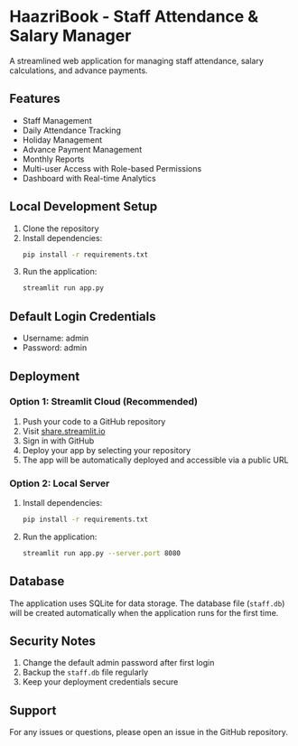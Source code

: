 # HaazriBook - Staff Attendance & Salary Manager

A streamlined web application for managing staff attendance, salary calculations, and advance payments.

## Features

- Staff Management
- Daily Attendance Tracking
- Holiday Management
- Advance Payment Management
- Monthly Reports
- Multi-user Access with Role-based Permissions
- Dashboard with Real-time Analytics

## Local Development Setup

1. Clone the repository
2. Install dependencies:
   ```bash
   pip install -r requirements.txt
   ```
3. Run the application:
   ```bash
   streamlit run app.py
   ```

## Default Login Credentials

- Username: admin
- Password: admin

## Deployment

### Option 1: Streamlit Cloud (Recommended)

1. Push your code to a GitHub repository
2. Visit [share.streamlit.io](https://share.streamlit.io)
3. Sign in with GitHub
4. Deploy your app by selecting your repository
5. The app will be automatically deployed and accessible via a public URL

### Option 2: Local Server

1. Install dependencies:
   ```bash
   pip install -r requirements.txt
   ```
2. Run the application:
   ```bash
   streamlit run app.py --server.port 8080
   ```

## Database

The application uses SQLite for data storage. The database file (`staff.db`) will be created automatically when the application runs for the first time.

## Security Notes

1. Change the default admin password after first login
2. Backup the `staff.db` file regularly
3. Keep your deployment credentials secure

## Support

For any issues or questions, please open an issue in the GitHub repository. 